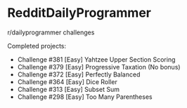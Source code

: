 # RedditDailyProgrammer

r/dailyprogrammer challenges

Completed projects:

- Challenge #381 [Easy] Yahtzee Upper Section Scoring
- Challenge #379 [Easy] Progressive Taxation (No bonus)
- Challenge #372 [Easy] Perfectly Balanced
- Challenge #364 [Easy] Dice Roller
- Challenge #313 [Easy] Subset Sum
- Challenge #298 [Easy] Too Many Parentheses
